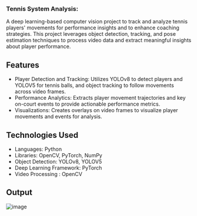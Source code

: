### Tennis System Analysis:
A deep learning-based computer vision project to track and analyze tennis players' movements for performance insights and to enhance coaching strategies. This project leverages object detection, tracking, and pose estimation techniques to process video data and extract meaningful insights about player performance.


## Features
- Player Detection and Tracking: Utilizes YOLOv8 to detect players and YOLOV5 for tennis balls, and object tracking to follow movements across video frames.
- Performance Analytics: Extracts player movement trajectories and key on-court events to provide actionable performance metrics.
- Visualizations: Creates overlays on video frames to visualize player movements and events for analysis.


## Technologies Used
- Languages: Python
- Libraries: OpenCV, PyTorch, NumPy
- Object Detection: YOLOv8, YOLOV5
- Deep Learning Framework: PyTorch
- Video Processing : OpenCV

## Output
![image](https://github.com/user-attachments/assets/dcde3f02-b5d6-418f-87ec-47e6328a557e)
